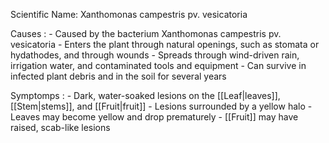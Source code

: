 
Scientific Name: Xanthomonas campestris pv. vesicatoria

Causes :
	-   Caused by the bacterium Xanthomonas campestris pv. vesicatoria
	-   Enters the plant through natural openings, such as stomata or hydathodes, and  through wounds
	-   Spreads through wind-driven rain, irrigation water, and contaminated tools and equipment
	-   Can survive in infected plant debris and in the soil for several years

Symptomps :
	-   Dark, water-soaked lesions on the [[Leaf|leaves]], [[Stem|stems]], and [[Fruit|fruit]]
	-   Lesions surrounded by a yellow halo
	-   Leaves may become yellow and drop prematurely
	-   [[Fruit]] may have raised, scab-like lesions